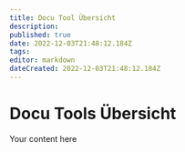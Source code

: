 ```yaml
---
title: Docu Tool Übersicht
description: 
published: true
date: 2022-12-03T21:48:12.184Z
tags: 
editor: markdown
dateCreated: 2022-12-03T21:48:12.184Z
---
```


# Docu Tools Übersicht
Your content here